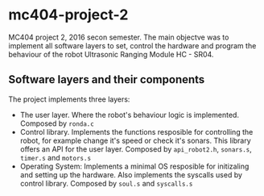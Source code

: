 # mc404-project-2
MC404 project 2, 2016 secon semester. The main objectve was to implement all software layers to set, control the hardware and program the behaviour of the robot Ultrasonic Ranging Module HC - SR04.
##  Software layers and their components
The project implements three layers:
* The user layer. Where the robot's behaviour logic is implemented. Composed by `ronda.c`
* Control library. Implements the functions resposible for controlling the robot, for example change it's speed or check it's sonars. This library offers an API for the user layer. Composed by `api_robot2.h`, `sonars.s`, `timer.s` and `motors.s`
* Operating System: Implements a minimal OS resposible for initizaling and setting up the hardware. Also implements the syscalls used by control library. Composed by `soul.s` and `syscalls.s`

